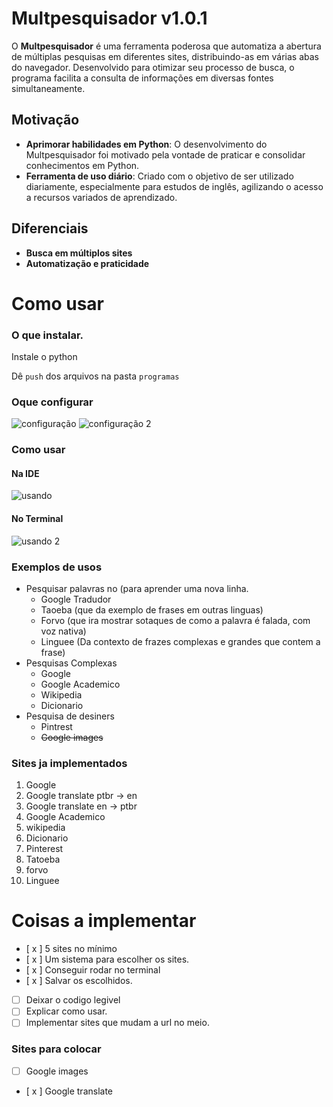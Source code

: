 # Multpesquisador v1.0.1

O **Multpesquisador** é uma ferramenta poderosa que automatiza a abertura de múltiplas pesquisas em diferentes sites, distribuindo-as em várias abas do navegador. Desenvolvido para otimizar seu processo de busca, o programa facilita a consulta de informações em diversas fontes simultaneamente.

## Motivação

- **Aprimorar habilidades em Python**: O desenvolvimento do Multpesquisador foi motivado pela vontade de praticar e consolidar conhecimentos em Python.
- **Ferramenta de uso diário**: Criado com o objetivo de ser utilizado diariamente, especialmente para estudos de inglês, agilizando o acesso a recursos variados de aprendizado.

## Diferenciais

- **Busca em múltiplos sites**
- **Automatização e praticidade**
# Como usar
### O que instalar.
Instale o python

Dê `push` dos arquivos na pasta `programas`
### Oque configurar
![configuração](https://github.com/user-attachments/assets/dea690b3-4c93-452e-8699-8683aa03622d)
![configuração 2](https://github.com/user-attachments/assets/c947ef97-f7ba-44db-9a35-fccf989785cf)


### Como usar
#### Na IDE
![usando](https://github.com/user-attachments/assets/80510cbc-b2fc-46bd-9e38-357174455b85)
#### No Terminal
![usando 2](https://github.com/user-attachments/assets/838a33e0-0837-445a-a9ab-4c1ab1b61a73)

### Exemplos de usos
- Pesquisar palavras no (para aprender uma nova linha.
  - Google Tradudor
  - Taoeba (que da exemplo de frases em outras linguas)
  - Forvo (que ira mostrar sotaques de como a palavra é falada, com voz nativa)
  - Linguee (Da contexto de frazes complexas e grandes que contem a frase)
- Pesquisas Complexas
  - Google
  - Google Academico
  - Wikipedia
  - Dicionario
- Pesquisa de desiners
  - Pintrest
  - ~~Google images~~
### Sites ja implementados
1. Google
2. Google translate ptbr -> en
3. Google translate en -> ptbr
4. Google Academico
5. wikipedia
6. Dicionario
7. Pinterest
8. Tatoeba
9. forvo
10. Linguee

# Coisas a implementar
- [ x ] 5 sites no mínimo
- [ x ] Um sistema para escolher os sites.
- [ x ] Conseguir rodar no terminal
- [ x ] Salvar os escolhidos.
- [  ] Deixar o codigo legivel
- [  ] Explicar como usar.
- [  ] Implementar sites que mudam a url no meio.

### Sites para colocar
- [  ] Google images
- [ x ] Google translate

